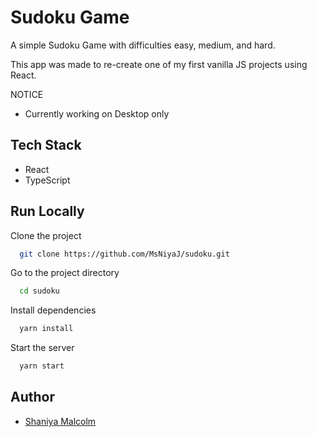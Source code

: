 # Sudoku Game

A simple Sudoku Game with difficulties easy, medium, and hard.

This app was made to re-create one of my first vanilla JS projects using React.

NOTICE
- Currently working on Desktop only 

## Tech Stack
- React 
- TypeScript

## Run Locally

Clone the project

```bash
  git clone https://github.com/MsNiyaJ/sudoku.git
```

Go to the project directory

```bash
  cd sudoku
```

Install dependencies

```bash
  yarn install
```

Start the server

```bash
  yarn start
```


## Author
- [Shaniya Malcolm](https://www.github.com/MsNiyaJ)

